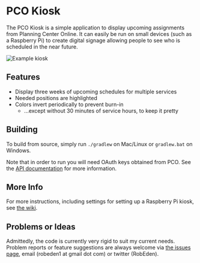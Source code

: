 # PCO Kiosk #

The PCO Kiosk is a simple application to display upcoming assignments from Planning Center Online. It can easily be run on small devices (such as a Raspberry Pi) to create digital signage allowing people to see who is scheduled in the near future.

![Example kiosk](https://bitbucket.org/repo/xrjqyX/images/691354340-final.jpg)

## Features ##

* Display three weeks of upcoming schedules for multiple services
* Needed positions are highlighted
* Colors invert periodically to prevent burn-in 
    * ...except without 30 minutes of service hours, to keep it pretty


## Building ##

To build from source, simply run `./gradlew` on Mac/Linux or `gradlew.bat` on Windows.

Note that in order to run you will need OAuth keys obtained from PCO. See the [API documentation](http://get.planningcenteronline.com/api) for more information.


## More Info ##

For more instructions, including settings for setting up a Raspberry Pi kiosk, see [the wiki](https://bitbucket.org/robeden/pco-kiosk/wiki/).


## Problems or Ideas ##

Admittedly, the code is currently very rigid to suit my current needs. Problem reports or feature suggestions are always welcome via [the issues page](https://bitbucket.org/robeden/pco-kiosk/issues), email (robeden1 at gmail dot com) or twitter (RobEden).